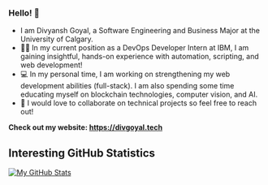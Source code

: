### Hello! 👋
* I am Divyansh Goyal, a Software Engineering and Business Major at the University of Calgary.
* 👨‍💼 In my current position as a DevOps Developer Intern at IBM, I am gaining insightful, hands-on experience with automation, scripting, and web development!
* 💻 In my personal time, I am working on strengthening my web development abilities (full-stack). I am also spending some time educating myself on blockchain technologies, computer vision, and AI.
* 🤝 I would love to collaborate on technical projects so feel free to reach out!

**Check out my website: https://divgoyal.tech**

## Interesting GitHub Statistics

<!--[Visitor Count](https://profile-counter.glitch.me/{DG-20}/count.svg)-->

[![My GitHub Stats](https://github-readme-stats.vercel.app/api/?username=DG-20&count_private=true&theme=tokyonight&showicons=true)]()
